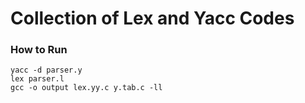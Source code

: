 # Collection of Lex and Yacc Codes

### How to Run

```
yacc -d parser.y
lex parser.l
gcc -o output lex.yy.c y.tab.c -ll
```